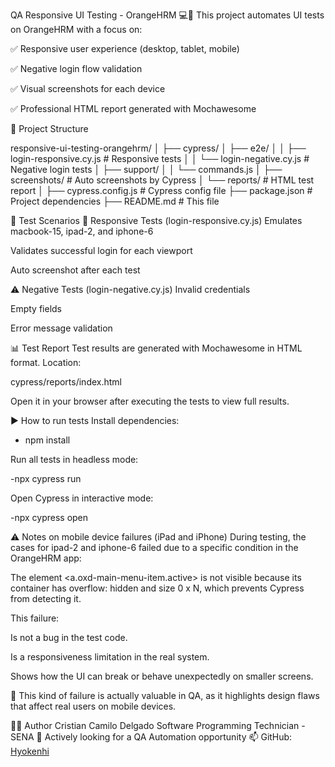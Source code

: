 QA Responsive UI Testing - OrangeHRM 💻📱
This project automates UI tests on OrangeHRM with a focus on:

✅ Responsive user experience (desktop, tablet, mobile)

✅ Negative login flow validation

✅ Visual screenshots for each device

✅ Professional HTML report generated with Mochawesome

📁 Project Structure

responsive-ui-testing-orangehrm/
│
├── cypress/
│   ├── e2e/
│   │   ├── login-responsive.cy.js       # Responsive tests
│   │   └── login-negative.cy.js         # Negative login tests
│   ├── support/
│   │   └── commands.js
│   ├── screenshots/                     # Auto screenshots by Cypress
│   └── reports/                         # HTML test report
│
├── cypress.config.js                   # Cypress config file
├── package.json                        # Project dependencies
├── README.md                           # This file


🚀 Test Scenarios
🧪 Responsive Tests (login-responsive.cy.js)
Emulates macbook-15, ipad-2, and iphone-6

Validates successful login for each viewport

Auto screenshot after each test

⚠️ Negative Tests (login-negative.cy.js)
Invalid credentials

Empty fields

Error message validation

📊 Test Report
Test results are generated with Mochawesome in HTML format.
Location:

cypress/reports/index.html


Open it in your browser after executing the tests to view full results.

▶️ How to run tests
Install dependencies:

- npm install

Run all tests in headless mode:

-npx cypress run

Open Cypress in interactive mode:

-npx cypress open


⚠️ Notes on mobile device failures (iPad and iPhone)
During testing, the cases for ipad-2 and iphone-6 failed due to a specific condition in the OrangeHRM app:

The element <a.oxd-main-menu-item.active> is not visible because its container has overflow: hidden and size 0 x N, which prevents Cypress from detecting it.

This failure:

Is not a bug in the test code.

Is a responsiveness limitation in the real system.

Shows how the UI can break or behave unexpectedly on smaller screens.

🧪 This kind of failure is actually valuable in QA, as it highlights design flaws that affect real users on mobile devices.




👨‍💻 Author
Cristian Camilo Delgado
Software Programming Technician - SENA
🚀 Actively looking for a QA Automation opportunity
📫 GitHub: [Hyokenhi](https://github.com/Hyokenhi)
